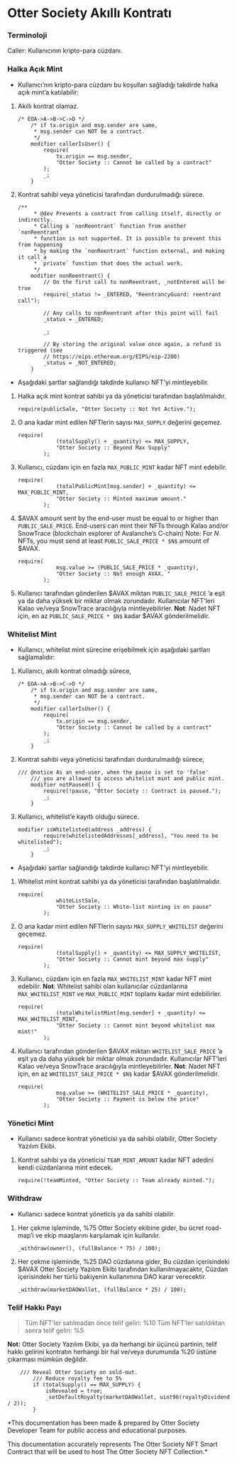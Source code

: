 # Otter Society Akıllı Kontratı

### Terminoloji

Caller: Kullanıcının kripto-para cüzdanı.

### Halka Açık Mint

- Kullanıcı’nın kripto-para cüzdanı bu koşulları sağladığı takdirde halka açık mint’a katılabilir:
1. Akıllı kontrat olamaz.
    
    ```solidity
    /* EOA->A->B->C->D */
        /* if tx.origin and msg.sender are same,
         * msg.sender can NOT be a contract.
         */
        modifier callerIsUser() {
            require(
                tx.origin == msg.sender,
                "Otter Society :: Cannot be called by a contract"
            );
            _;
        }
    ```
    
2. Kontrat sahibi veya yöneticisi tarafından durdurulmadığı sürece.
    
    ```solidity
    /**
         * @dev Prevents a contract from calling itself, directly or indirectly.
         * Calling a `nonReentrant` function from another `nonReentrant`
         * function is not supported. It is possible to prevent this from happening
         * by making the `nonReentrant` function external, and making it call a
         * `private` function that does the actual work.
         */
        modifier nonReentrant() {
            // On the first call to nonReentrant, _notEntered will be true
            require(_status != _ENTERED, "ReentrancyGuard: reentrant call");
    
            // Any calls to nonReentrant after this point will fail
            _status = _ENTERED;
    
            _;
    
            // By storing the original value once again, a refund is triggered (see
            // https://eips.ethereum.org/EIPS/eip-2200)
            _status = _NOT_ENTERED;
        }
    ```
    
- Aşağıdaki şartlar sağlandığı takdirde kullanıcı NFT’yi mintleyebilir.
1. Halka açık mint kontrat sahibi ya da yöneticisi tarafından başlatılmalıdır.
    
    ```solidity
    require(publicSale, "Otter Society :: Not Yet Active.");
    ```
    
2. O ana kadar mint edilen NFTlerin sayısı `MAX_SUPPLY` değerini geçemez.
    
    ```solidity
    require(
                (totalSupply() + _quantity) <= MAX_SUPPLY,
                "Otter Society :: Beyond Max Supply"
            );
    ```
    
3. Kullanıcı, cüzdanı için en fazla `MAX_PUBLIC_MINT` kadar NFT mint edebilir. 
    
    ```solidity
    require(
                (totalPublicMint[msg.sender] + _quantity) <= MAX_PUBLIC_MINT,
                "Otter Society :: Minted maximum amount."
            );
    ```
    
4. $AVAX amount sent by the end-user must be equal to or higher than `PUBLIC_SALE_PRICE`. End-users can mint their NFTs through Kalao and/or SnowTrace (blockchain explorer of Avalanche’s C-chain)
Note: For $N$ NFTs, you must send at least `PUBLIC_SALE_PRICE * $N$` amount of $AVAX.
    
    ```solidity
    require(
                msg.value >= (PUBLIC_SALE_PRICE * _quantity),
                "Otter Society :: Not enough AVAX. "
            );
    ```
    
5. Kullanıcı tarafından gönderilen $AVAX miktarı `PUBLIC_SALE_PRICE` ’a eşit ya da daha yüksek bir miktar olmak zorundadır. Kullanıcılar NFT’leri Kalao ve/veya SnowTrace aracılığıyla mintleyebilirler.
**Not**: $N$adet NFT için, en az `PUBLIC_SALE_PRICE * $N$` kadar $AVAX gönderilmelidir.

### Whitelist Mint

- Kullanıcı, whitelist mint sürecine erişebilmek için aşağıdaki şartları sağlamalıdır:
1. Kullanıcı, akıllı kontrat olmadığı sürece,
    
    ```solidity
    /* EOA->A->B->C->D */
        /* if tx.origin and msg.sender are same,
         * msg.sender can NOT be a contract.
         */
        modifier callerIsUser() {
            require(
                tx.origin == msg.sender,
                "Otter Society :: Cannot be called by a contract"
            );
            _;
        }
    ```
    
2. Kontrat sahibi veya yöneticisi tarafından durdurulmadığı sürece,
    
    ```solidity
    /// @notice As an end-user, when the pause is set to 'false'
        /// you are allowed to access whitelist mint and public mint.
        modifier notPaused() {
            require(!pause, "Otter Society :: Contract is paused.");
            _;
        }
    ```
    
3. Kullanıcı, whitelist’e kayıtlı olduğu sürece.
    
    ```solidity
    modifier isWhitelisted(address _address) {
            require(whitelistedAddresses[_address], "You need to be whitelisted");
            _;
        }
    ```
    
- Aşağıdaki şartlar sağlandığı takdirde kullanıcı NFT’yi mintleyebilir.
1. Whitelist mint kontrat sahibi ya da yöneticisi tarafından başlatılmalıdır.
    
    ```solidity
    require(
                whiteListSale,
                "Otter Society :: White-list minting is on pause"
            );
    ```
    
2. O ana kadar mint edilen NFTlerin sayısı `MAX_SUPPLY_WHITELIST` değerini geçemez.
    
    ```solidity
    require(
                (totalSupply() + _quantity) <= MAX_SUPPLY_WHITELIST,
                "Otter Society :: Cannot mint beyond max supply"
            );
    ```
    
3. Kullanıcı, cüzdanı için en fazla `MAX_WHITELIST_MINT` kadar NFT mint edebilir. 
**Not**: Whitelist sahibi olan kullanıcılar cüzdanlarına `MAX_WHITELIST_MINT` ve `MAX_PUBLIC_MINT` toplamı kadar mint edebilirler.
    
    ```solidity
    require(
                (totalWhitelistMint[msg.sender] + _quantity) <= MAX_WHITELIST_MINT,
                "Otter Society :: Cannot mint beyond whitelist max mint!"
            );
    ```
    
4. Kullanıcı tarafından gönderilen $AVAX miktarı `WHITELIST_SALE_PRICE` ’a eşit ya da daha yüksek bir miktar olmak zorundadır. Kullanıcılar NFT’leri Kalao ve/veya SnowTrace aracılığıyla mintleyebilirler.
**Not**: $N$adet NFT için, en az `WHITELIST_SALE_PRICE * $N$` kadar $AVAX gönderilmelidir.
    
    ```solidity
    require(
                msg.value >= (WHITELIST_SALE_PRICE * _quantity),
                "Otter Society :: Payment is below the price"
            );
    ```
    

### Yönetici Mint

- Kullanıcı sadece kontrat yöneticisi ya da sahibi olabilir, Otter Society Yazılım Ekibi.
1. Kontrat sahibi ya da yöneticisi `TEAM_MINT_AMOUNT` kadar NFT adedini kendi cüzdanlarına mint edecek.
    
    ```solidity
    require(!teamMinted, "Otter Society :: Team already minted.");
    ```
    

### Withdraw

- Kullanıcı sadece kontrat yöneticis ya da sahibi olabilir.
1. Her çekme işleminde, %75 Otter Society ekibine gider, bu ücret road-map’i ve ekip maaşlarını karşılamak için kullanılır.
    
    ```solidity
    _withdraw(owner(), (fullBalance * 75) / 100);
    ```
    
2. Her çekme işleminde, %25 DAO cüzdanına gider, Bu cüzdan içerisindeki $AVAX Otter Society Yazılım Ekibi tarafından kullanılmayacaktır, Cüzdan içerisindeki her türlü bakiyenin kullanımına DAO karar verecektir.
    
    ```solidity
    _withdraw(marketDAOWallet, (fullBalance * 25) / 100);
    ```
    

### Telif Hakkı Payı

> Tüm NFT’ler satılmadan önce telif geliri: %10
Tüm NFT’ler satıldıktan sonra telif geliri: %5


**Not:**   Otter Society Yazılım Ekibi, ya da herhangi bir üçüncü partinin, telif hakkı gelirini kontratın herhangi bir hal ve/veya durumunda %20 üstüne çıkarması mümkün değildir.
> 

```solidity
	/// Reveal Otter Society on sold-out.
        /// Reduce royalty fee to 5%
        if (totalSupply() == MAX_SUPPLY) {
            isRevealed = true;
            _setDefaultRoyalty(marketDAOWallet, uint96(royaltyDividend / 2));
        }
```

*This documentation has been made & prepared by Otter Society Developer Team for public access and educational purposes. 

This documentation accurately represents The Otter Society NFT Smart Contract that will be used to host The Otter Society NFT Collection.*
